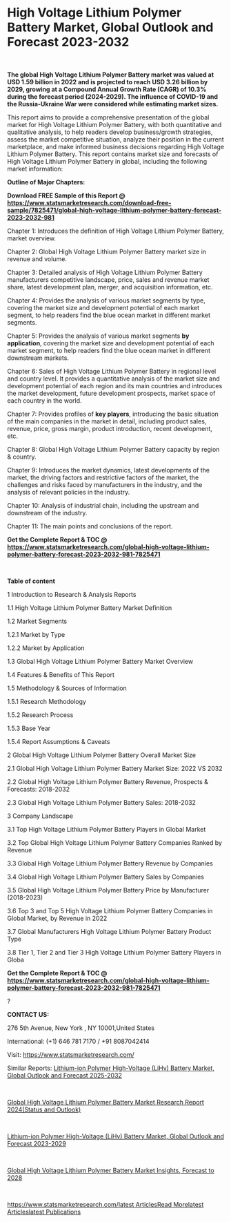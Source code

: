 <h1>High Voltage Lithium Polymer Battery Market, Global Outlook and Forecast 2023-2032</h1><br/><p><strong>The global High Voltage Lithium Polymer Battery market was valued at USD 1.59 billion in 2022 and is projected to reach USD 3.26 billion by 2029, growing at a Compound Annual Growth Rate (<strong>CAGR</strong>) of 10.3% during the forecast period (2024-2029). The influence of COVID-19 and the Russia-Ukraine War were considered while estimating market sizes.</strong></p>
 
 
 
 <p>This report aims to provide a comprehensive presentation of the global market for High Voltage Lithium Polymer Battery, with both quantitative and qualitative analysis, to help readers develop business/growth strategies, assess the market competitive situation, analyze their position in the current marketplace, and make informed business decisions regarding High Voltage Lithium Polymer Battery. This report contains market size and forecasts of High Voltage Lithium Polymer Battery in global, including the following market information:</p>
 
 
 
 <p><strong>Outline of Major Chapters:</strong></p>
 
 
 
 <p><strong>Download FREE Sample of this Report @ <a href="https://www.statsmarketresearch.com/download-free-sample/7825471/global-high-voltage-lithium-polymer-battery-forecast-2023-2032-981">https://www.statsmarketresearch.com/download-free-sample/7825471/global-high-voltage-lithium-polymer-battery-forecast-2023-2032-981</a></strong></p>
 
 
 
 <p>Chapter 1: Introduces the definition of High Voltage Lithium Polymer Battery, market overview.</p>
 
 
 
 <p>Chapter 2: Global High Voltage Lithium Polymer Battery market size in revenue and volume.</p>
 
 
 
 <p>Chapter 3: Detailed analysis of High Voltage Lithium Polymer Battery manufacturers competitive landscape, price, sales and revenue market share, latest development plan, merger, and acquisition information, etc.</p>
 
 
 
 <p>Chapter 4: Provides the analysis of various market segments by type, covering the market size and development potential of each market segment, to help readers find the blue ocean market in different market segments.</p>
 
 
 
 <p>Chapter 5: Provides the analysis of various market segments <strong>by application</strong>, covering the market size and development potential of each market segment, to help readers find the blue ocean market in different downstream markets.</p>
 
 
 
 <p>Chapter 6: Sales of High Voltage Lithium Polymer Battery in regional level and country level. It provides a quantitative analysis of the market size and development potential of each region and its main countries and introduces the market development, future development prospects, market space of each country in the world.</p>
 
 
 
 <p>Chapter 7: Provides profiles of <strong>key players</strong>, introducing the basic situation of the main companies in the market in detail, including product sales, revenue, price, gross margin, product introduction, recent development, etc.</p>
 
 
 
 <p>Chapter 8: Global High Voltage Lithium Polymer Battery capacity by region & country.</p>
 
 
 
 <p>Chapter 9: Introduces the market dynamics, latest developments of the market, the driving factors and restrictive factors of the market, the challenges and risks faced by manufacturers in the industry, and the analysis of relevant policies in the industry.</p>
 
 
 
 <p>Chapter 10: Analysis of industrial chain, including the upstream and downstream of the industry.</p>
 
 
 
 <p>Chapter 11: The main points and conclusions of the report.</p>
 
 
 
 <div><b>Get the Complete Report & TOC @ <a href="https://www.statsmarketresearch.com/global-high-voltage-lithium-polymer-battery-forecast-2023-2032-981-7825471">https://www.statsmarketresearch.com/global-high-voltage-lithium-polymer-battery-forecast-2023-2032-981-7825471</a></b></div>
 
 
 
 <p><br />
 
 <b>Table of content</b></p>
 
 
 
 <p>1 Introduction to Research & Analysis Reports<br />
 
 1.1 High Voltage Lithium Polymer Battery Market Definition<br />
 
 1.2 Market Segments<br />
 
 1.2.1 Market by Type<br />
 
 1.2.2 Market by Application<br />
 
 1.3 Global High Voltage Lithium Polymer Battery Market Overview<br />
 
 1.4 Features & Benefits of This Report<br />
 
 1.5 Methodology & Sources of Information<br />
 
 1.5.1 Research Methodology<br />
 
 1.5.2 Research Process<br />
 
 1.5.3 Base Year<br />
 
 1.5.4 Report Assumptions & Caveats<br />
 
 2 Global High Voltage Lithium Polymer Battery Overall Market Size<br />
 
 2.1 Global High Voltage Lithium Polymer Battery Market Size: 2022 VS 2032<br />
 
 2.2 Global High Voltage Lithium Polymer Battery Revenue, Prospects & Forecasts: 2018-2032<br />
 
 2.3 Global High Voltage Lithium Polymer Battery Sales: 2018-2032<br />
 
 3 Company Landscape<br />
 
 3.1 Top High Voltage Lithium Polymer Battery Players in Global Market<br />
 
 3.2 Top Global High Voltage Lithium Polymer Battery Companies Ranked by Revenue<br />
 
 3.3 Global High Voltage Lithium Polymer Battery Revenue by Companies<br />
 
 3.4 Global High Voltage Lithium Polymer Battery Sales by Companies<br />
 
 3.5 Global High Voltage Lithium Polymer Battery Price by Manufacturer (2018-2023)<br />
 
 3.6 Top 3 and Top 5 High Voltage Lithium Polymer Battery Companies in Global Market, by Revenue in 2022<br />
 
 3.7 Global Manufacturers High Voltage Lithium Polymer Battery Product Type<br />
 
 3.8 Tier 1, Tier 2 and Tier 3 High Voltage Lithium Polymer Battery Players in Globa</p>
 
 
 
 <div><b>Get the Complete Report & TOC @ <a href="https://www.statsmarketresearch.com/global-high-voltage-lithium-polymer-battery-forecast-2023-2032-981-7825471">https://www.statsmarketresearch.com/global-high-voltage-lithium-polymer-battery-forecast-2023-2032-981-7825471</a></b></div>
 
 
 
 <p>? </p>
 
 
 
 <p><b>CONTACT US:</b><br />
 
 276 5th Avenue, New York , NY 10001,United States<br />
 
 International: (+1) 646 781 7170 / +91 8087042414<br />
 
 Visit: <a href="https://www.statsmarketresearch.com/">https://www.statsmarketresearch.com/</a><br />
 
 Similar Reports: <a href="https://www.statsmarketresearch.com/global-high-voltage-lithium-polymer-battery-forecast-2023-2032-981-7825471">Lithium-ion Polymer High-Voltage (LiHv) Battery Market, Global Outlook and Forecast 2025-2032 </a><br />
 
 <br />
 
 <a href="https://www.statsmarketresearch.com/global-high-voltage-lithium-polymer-battery-forecast-2023-2032-981-7825471">Global High Voltage Lithium Polymer Battery Market Research Report 2024(Status and Outlook)</a><br />
 
 <br />
 
 <a href="https://www.statsmarketresearch.com/global-high-voltage-lithium-polymer-battery-forecast-2023-2032-981-7825471">Lithium-ion Polymer High-Voltage (LiHv) Battery Market, Global Outlook and Forecast 2023-2029</a><br />
 
 <br />
 
 <a href="https://www.statsmarketresearch.com/global-high-voltage-lithium-polymer-battery-forecast-2023-2032-981-7825471">Global High Voltage Lithium Polymer Battery Market Insights, Forecast to 2028</a><br />
 
 <br />
 
 <a href="https://gyeongbokgung.com">https://www.statsmarketresearch.com/</a><a href="https://hallyeomaritime.com">latest Articles</a><a href="https://jingwansa.com">Read More</a><a href="https://nguoiviet.jp/">latest Articles</a><a href="https://www.intelmarketresearch.com/">latest Publications</a></p>